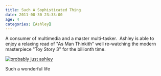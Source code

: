 ```yaml
---
title: Such A Sophisticated Thing
date: 2011-08-30 23:33:00
age: 4
categories: [Ashley]
---
```

A consumer of multimedia and a master multi-tasker.  Ashley is able to enjoy a relaxing read of "As Man Thinkith" well re-watching the modern masterpiece "Toy Story 3" for the billionth time.

[<img src="https://lh3.googleusercontent.com/jHedzFH3qnxX9UGuPjt1EVeJGLWmwvvgHOeRNxgJP4CWNbnrMOJXnUjmY7kXYJhF6g7u0vqExRIls7A7tQuoobTN1_hbVQpEqMmotWytJek=w294-h220" alt="probably just ashley" class="wyseguys-album"/>](https://get.google.com/albumarchive/108001626876662627571/album/AF1QipM184gh-gxKSQCRgVriVHEg-42-lYgajSBjQSdA?authKey=CM62y4qSi-Ce7wE)

Such a wonderful life